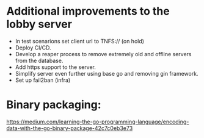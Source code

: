 # Additional improvements to the lobby server

* In test scenarions set client url to TNFS:// (on hold)
* Deploy CI/CD.
* Develop a reaper process to remove extremely old and offline servers from the database.
* Add https support to the server.
* Simplify server even further using base go and removing gin framework.
* Set up fail2ban (infra)


# Binary packaging:
https://medium.com/learning-the-go-programming-language/encoding-data-with-the-go-binary-package-42c7c0eb3e73